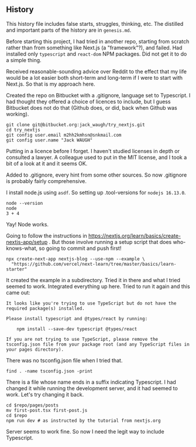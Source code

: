 ## History

This history file includes false starts, struggles, thinking, etc. The
distilled and important parts of the history are in `genesis.md`.

Before starting this project, I had tried in another repo, starting from
scratch rather than from something like Next.js (a "framework"?), and failed.
Had installed only `typescript` and `react-dom` NPM packages.
Did not get it to do a simple thing.

Received reasonable-sounding advice over Reddit to the effect that my
life would be a lot easier both short-term and long-term if I were to
start with Next.js. So that is my approach here.

Created the repo on Bitbucket with a .gitignore, language set to Typescript.
I had thought they offered a choice of licences to include, but I guess
Bitbucket does not do that (Github does, or did, back when Github was
working).

```
git clone git@bitbucket.org:jack_waugh/try_nextjs.git
cd try_nextjs
git config user.email m2hh2kmhsn@snkmail.com
git config user.name "Jack WAUGH"
```
Putting in a licence before I forget. I haven't studied licenses in depth
or consulted a lawyer. A colleague used to put in the MIT license, and I
took a bit of a look at it and it seems OK.

Added to .gitignore, every hint from some other sources. So now .gitignore is
probably fairly comprehensive.

I install node.js using `asdf`. So setting up .tool-versions for
`nodejs 16.13.0`.
```
node --version
node
3 + 4
```
Yay! Node works.

Going to follow the instructions in
https://nextjs.org/learn/basics/create-nextjs-app/setup .
But those involve running a setup script that does who-knows-what, so
going to commit and push first!

```
npx create-next-app nextjs-blog --use-npm --example \
  "https://github.com/vercel/next-learn/tree/master/basics/learn-starter"
```
It created the example in a subdirectory. Tried it in there and what I
tried seemed to work. Integrated everything up here. Tried to run it again
and this came out:
```
It looks like you're trying to use TypeScript but do not have the required package(s) installed.

Please install typescript and @types/react by running:

	npm install --save-dev typescript @types/react

If you are not trying to use TypeScript, please remove the tsconfig.json file from your package root (and any TypeScript files in your pages directory).

```
There was no tsconfig.json file when I tried that.
```
find . -name tsconfig.json -print
```
There is a file whose name ends in a suffix indicating Typescript. I had
changed it while running the development server, and it had seemed to work.
Let's try changing it back.
```
cd $repo/pages/posts
mv first-post.tsx first-post.js
cd $repo
npm run dev # as instructed by the tutorial from nextjs.org
```
Server seems to work fine. So now I need the legit way to include
Typescript.


